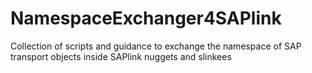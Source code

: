 # NamespaceExchanger4SAPlink
Collection of scripts and guidance to exchange the namespace of SAP transport objects inside SAPlink nuggets and slinkees
